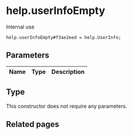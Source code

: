 # help.userInfoEmpty
Internal use

```
help.userInfoEmpty#f3ae2eed = help.UserInfo;
```

## Parameters
| Name | Type | Description |
| ---- | :----: | ----------- |


## Type
This constructor does not require any parameters.

## Related pages
